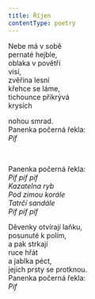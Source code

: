 ```yaml
---
title: Říjen
contentType: poetry
---
```


<section>

<div class="centered">

Nebe má v sobě  
pernaté hejble,  
oblaka v povětří  
visí,  
zvěřina lesní  
křehce se láme,  
tichounce přikrývá  
krysích

</div>

<div class="centered">

nohou smrad.  
Panenka počerná řekla:  
_Pif_

</div>

 

<div class="centered">

Panenka počerná řekla:  
_Pif pif pif  
Kazatelna ryb  
Pod zimou korále  
Tatrčí sandále  
Pif pif pif_

</div>

<div class="centered">

Děvenky otvírají laňku,  
posunuté k polím,  
a pak strkají  
ruce hřát  
a jablka péct,  
jejich prsty se protknou.  
Panenka počerná řekla:  
_Pif_

</div>

</section>
